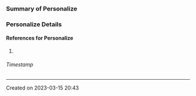 ### Summary of Personalize

### Personalize Details

#### References for Personalize
1. 
###### Timestamp
---
Created on 2023-03-15 20:43